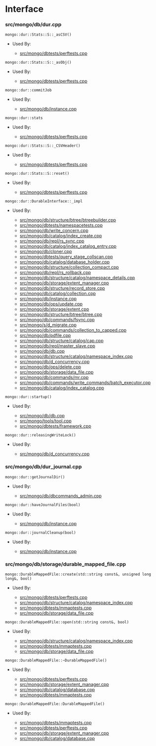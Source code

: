 
# Interface

### src/mongo/db/dur.cpp

<div></div>

    mongo::dur::Stats::S::_asCSV()

- Used By:

    - [src/mongo/dbtests/perftests.cpp](../../../unit\_tests)

<div></div>

    mongo::dur::Stats::S::_asObj()

- Used By:

    - [src/mongo/dbtests/perftests.cpp](../../../unit\_tests)

<div></div>

    mongo::dur::commitJob

- Used By:

    - [src/mongo/db/instance.cpp](../../../storage\_layer\_structure)

<div></div>

    mongo::dur::stats

- Used By:

    - [src/mongo/dbtests/perftests.cpp](../../../unit\_tests)

<div></div>

    mongo::dur::Stats::S::_CSVHeader()

- Used By:

    - [src/mongo/dbtests/perftests.cpp](../../../unit\_tests)

<div></div>

    mongo::dur::Stats::S::reset()

- Used By:

    - [src/mongo/dbtests/perftests.cpp](../../../unit\_tests)

<div></div>

    mongo::dur::DurableInterface::_impl

- Used By:

    - [src/mongo/db/structure/btree/btreebuilder.cpp](../../../storage\_layer\_structure)
    - [src/mongo/dbtests/namespacetests.cpp](../../../unit\_tests)
    - [src/mongo/db/write\_concern.cpp](../../../replication)
    - [src/mongo/db/catalog/index\_create.cpp](../../../storage\_layer\_structure)
    - [src/mongo/db/repl/rs\_sync.cpp](../../../replication)
    - [src/mongo/db/catalog/index\_catalog\_entry.cpp](../../../storage\_layer\_structure)
    - [src/mongo/db/cloner.cpp](../../../storage\_layer\_structure)
    - [src/mongo/dbtests/query\_stage\_collscan.cpp](../../../unit\_tests)
    - [src/mongo/db/catalog/database\_holder.cpp](../../../storage\_layer\_structure)
    - [src/mongo/db/structure/collection\_compact.cpp](../../../storage\_layer\_structure)
    - [src/mongo/db/repl/rs\_rollback.cpp](../../../replication)
    - [src/mongo/db/structure/catalog/namespace\_details.cpp](../../../storage\_layer\_structure)
    - [src/mongo/db/storage/extent\_manager.cpp](../../../storage\_layer\_structure)
    - [src/mongo/db/structure/record\_store.cpp](../../../storage\_layer\_structure)
    - [src/mongo/db/catalog/collection.cpp](../../../storage\_layer\_structure)
    - [src/mongo/db/instance.cpp](../../../storage\_layer\_structure)
    - [src/mongo/db/ops/update.cpp](../../../core\_query\_system)
    - [src/mongo/db/storage/extent.cpp](../../../storage\_layer\_structure)
    - [src/mongo/db/structure/btree/btree.cpp](../../../storage\_layer\_structure)
    - [src/mongo/db/commands/fsync.cpp](../../../database\_commands)
    - [src/mongo/s/d\_migrate.cpp](../../../sharding)
    - [src/mongo/db/commands/collection\_to\_capped.cpp](../../../database\_commands)
    - [src/mongo/db/pdfile.cpp](../../../storage\_layer\_structure)
    - [src/mongo/db/structure/catalog/cap.cpp](../../../storage\_layer\_structure)
    - [src/mongo/db/repl/master\_slave.cpp](../../../replication)
    - [src/mongo/db/db.cpp](../../../mongos\_and\_mongod\_mains)
    - [src/mongo/db/structure/catalog/namespace\_index.cpp](../../../storage\_layer\_structure)
    - [src/mongo/db/d\_concurrency.cpp](../../../concurrency)
    - [src/mongo/db/ops/delete.cpp](../../../core\_query\_system)
    - [src/mongo/db/storage/data\_file.cpp](../../../mmap\_file\_interface)
    - [src/mongo/db/commands/mr.cpp](../../../database\_commands)
    - [src/mongo/db/commands/write\_commands/batch\_executor.cpp](../../../write\_commands)
    - [src/mongo/db/catalog/index\_catalog.cpp](../../../storage\_layer\_structure)

<div></div>

    mongo::dur::startup()

- Used By:

    - [src/mongo/db/db.cpp](../../../mongos\_and\_mongod\_mains)
    - [src/mongo/tools/tool.cpp](../../../tools)
    - [src/mongo/dbtests/framework.cpp](../../../unit\_tests)

<div></div>

    mongo::dur::releasingWriteLock()

- Used By:

    - [src/mongo/db/d\_concurrency.cpp](../../../concurrency)

### src/mongo/db/dur\_journal.cpp

<div></div>

    mongo::dur::getJournalDir()

- Used By:

    - [src/mongo/db/dbcommands\_admin.cpp](../../../database\_commands)

<div></div>

    mongo::dur::haveJournalFiles(bool)

- Used By:

    - [src/mongo/db/instance.cpp](../../../storage\_layer\_structure)

<div></div>

    mongo::dur::journalCleanup(bool)

- Used By:

    - [src/mongo/db/instance.cpp](../../../storage\_layer\_structure)

### src/mongo/db/storage/durable\_mapped\_file.cpp

<div></div>

    mongo::DurableMappedFile::create(std::string const&, unsigned long long&, bool)

- Used By:

    - [src/mongo/dbtests/perftests.cpp](../../../unit\_tests)
    - [src/mongo/db/structure/catalog/namespace\_index.cpp](../../../storage\_layer\_structure)
    - [src/mongo/dbtests/mmaptests.cpp](../../../unit\_tests)
    - [src/mongo/db/storage/data\_file.cpp](../../../mmap\_file\_interface)

<div></div>

    mongo::DurableMappedFile::open(std::string const&, bool)

- Used By:

    - [src/mongo/db/structure/catalog/namespace\_index.cpp](../../../storage\_layer\_structure)
    - [src/mongo/dbtests/mmaptests.cpp](../../../unit\_tests)
    - [src/mongo/db/storage/data\_file.cpp](../../../mmap\_file\_interface)

<div></div>

    mongo::DurableMappedFile::~DurableMappedFile()

- Used By:

    - [src/mongo/dbtests/perftests.cpp](../../../unit\_tests)
    - [src/mongo/db/storage/extent\_manager.cpp](../../../storage\_layer\_structure)
    - [src/mongo/db/catalog/database.cpp](../../../storage\_layer\_structure)
    - [src/mongo/dbtests/mmaptests.cpp](../../../unit\_tests)

<div></div>

    mongo::DurableMappedFile::DurableMappedFile()

- Used By:

    - [src/mongo/dbtests/mmaptests.cpp](../../../unit\_tests)
    - [src/mongo/dbtests/perftests.cpp](../../../unit\_tests)
    - [src/mongo/db/storage/extent\_manager.cpp](../../../storage\_layer\_structure)
    - [src/mongo/db/catalog/database.cpp](../../../storage\_layer\_structure)

